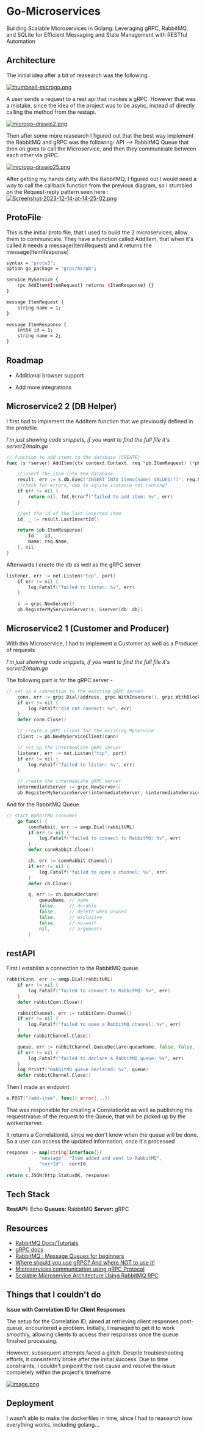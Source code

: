 
# Go-Microservices

Building Scalable Microservices in Golang: Leveraging gRPC, RabbitMQ, and SQLite for Efficient Messaging and State Management with RESTful Automation


## Architecture

The initial idea after a bit of reasearch was the following: 

[![thumbnail-microgo.png](https://i.postimg.cc/CMmrh0sZ/thumbnail-microgo.png)](https://postimg.cc/Lhg3Dr7R)

A user sends a request to a rest api that invokes a gRPC. However that was a mistake, since the idea of the project was to be async, instead of directly calling the method from the restapi.

[![microgo-drawio2.png](https://i.postimg.cc/85sJLLxg/microgo-drawio2.png)](https://postimg.cc/dkPVYZq5)

Then after some more reasearch I figured out that the best way implement the RabbitMQ and gRPC was the following: 
API --> RabbitMQ Queue that then on goes to call the Microservice, and then they communicate between each other via gRPC.


[![microgo-drawio25.png](https://i.postimg.cc/sgDW4BBm/microgo-drawio25.png)](https://postimg.cc/zV63JGFH)

After getting my hands dirty with the RabbitMQ, I figured out I would need a way to call the callback function from the previous diagram, so I stumbled on the Request-reply pattern seen here : 
[![Screenshot-2023-12-14-at-14-25-02.png](https://i.postimg.cc/c41CVps4/Screenshot-2023-12-14-at-14-25-02.png)](https://postimg.cc/PNcdDFpB)


## ProtoFile

This is the initial proto file, that I used to build the 2 microservices, allow them to communicate. They have a function called AddItem, that when it's called it needs a message(ItemRequest) and it returns the message(ItemResponse)

```bash
syntax = "proto3";
option go_package = "grpc/ms/pb";

service MyService {
    rpc AddItem(ItemRequest) returns (ItemResponse) {}
}

message ItemRequest {
    string name = 1;
}

message ItemResponse {
    int64 id = 1;
    string name = 2;
}
```
    
## Roadmap

- Additional browser support

- Add more integrations


## Microservice2 2 (DB Helper)

I first had to implement the AddItem function that we previously defined in the protofile

*I'm just showing code snippets, if you want to find the full file it's server2/main.go*

```go
// function to add items to the database (CREATE)
func (s *server) AddItem(ctx context.Context, req *pb.ItemRequest) (*pb.ItemResponse, error) {

	//insert the item into the database
	result, err := s.db.Exec("INSERT INTO items(name) VALUES(?)", req.Name)
	//check for errors, due to sqlite instance not running?
	if err != nil {
		return nil, fmt.Errorf("failed to add item: %v", err)
	}

	//get the id of the last inserted item
	id, _ := result.LastInsertId()

	return &pb.ItemResponse{
		Id:   id,
		Name: req.Name,
	}, nil
}
```

Afterwards I craete the db as well as the gRPC server
```go
listener, err := net.Listen("tcp", port)
	if err != nil {
		log.Fatalf("failed to listen: %v", err)
	}

    s := grpc.NewServer()
	pb.RegisterMyServiceServer(s, &server{db: db})

```


## Microservice2 1 (Customer and Producer)

With this Microservice, I had to implement a Customer as well as a Producer of requests


*I'm just showing code snippets, if you want to find the full file it's server2/main.go*

The following part is for the gRPC server - 
```go
// set up a connection to the existing gRPC server
	conn, err := grpc.Dial(address, grpc.WithInsecure(), grpc.WithBlock())
	if err != nil {
		log.Fatalf("did not connect: %v", err)
	}
	defer conn.Close()

	// create a gRPC client for the existing MyService
	client := pb.NewMyServiceClient(conn)

	// set up the intermediate gRPC server
	listener, err := net.Listen("tcp", port)
	if err != nil {
		log.Fatalf("failed to listen: %v", err)
	}

	// create the intermediate gRPC server
	intermediateServer := grpc.NewServer()
	pb.RegisterMyServiceServer(intermediateServer, &intermediateService{client: client})
```

And for the RabbitMQ Queue
```go
// start RabbitMQ consumer
	go func() {
		connRabbit, err := amqp.Dial(rabbitURL)
		if err != nil {
			log.Fatalf("failed to connect to RabbitMQ: %v", err)
		}
		defer connRabbit.Close()

		ch, err := connRabbit.Channel()
		if err != nil {
			log.Fatalf("failed to open a channel: %v", err)
		}
		defer ch.Close()

		q, err := ch.QueueDeclare(
			queueName, // name
			false,     // durable
			false,     // delete when unused
			false,     // exclusive
			false,     // no-wait
			nil,       // arguments
		)
```
## restAPI


First I establish a connection to the RabbitMQ queue
```go
rabbitConn, err := amqp.Dial(rabbitURL)
	if err != nil {
		log.Fatalf("failed to connect to RabbitMQ: %v", err)
	}
	defer rabbitConn.Close()

	rabbitChannel, err := rabbitConn.Channel()
	if err != nil {
		log.Fatalf("failed to open a RabbitMQ channel: %v", err)
	}
	defer rabbitChannel.Close()

	queue, err := rabbitChannel.QueueDeclare(queueName, false, false, false, false, nil)
	if err != nil {
		log.Fatalf("failed to declare a RabbitMQ queue: %v", err)
	}
	log.Printf("RabbitMQ queue declared: %v", queue)
	defer rabbitChannel.Close()
```

Then I made an endpoint
```go
e.POST("/add-item", func() error{...})
```
That was responsible for creating a CorrelationId as well as publishing the request/value of the request to the Queue, that will be picked up by the worker/server.

It returns a CorrelationId, since we don't know when the queue will be done. So a user can access the updated information, once it's processed
```go
response := map[string]interface{}{
			"message": "Item added and sent to RabbitMQ",
			"corrId":  corrId,
		}
return c.JSON(http.StatusOK, response)
```


## Tech Stack

**RestAPI:** Echo
**Queues:** RabbitMQ
**Server:** gRPC




## Resources 

 - [RabbitMQ Docs/Tutorials](https://www.rabbitmq.com/tutorials/tutorial-six-python.html)
 - [gRPC docs](https://grpc.io/docs/languages/go/basics/)
 - [RabbitMQ : Message Queues for beginners](https://www.youtube.com/watch?v=hfUIWe1tK8E&t=210s)
  - [Where should you use gRPC? And where NOT to use it!](https://www.youtube.com/watch?v=4SuFtQV8RCk&t=11s)
  - [Microservices communication using gRPC Protocol](https://medium.com/javarevisited/microservices-communication-using-grpc-protocol-dc3a2f8b648d)
  - [Scalable Microservice Architecture Using RabbitMQ RPC](https://medium.com/swlh/scalable-microservice-architecture-using-rabbitmq-rpc-d07fa8faac32)  

## Things that I couldn't do

**Issue with Correlation ID for Client Responses**

The setup for the Correlation ID, aimed at retrieving client responses post-queue, encountered a problem. Initially, I managed to get it to work smoothly, allowing clients to access their responses once the queue finished processing.

However, subsequent attempts faced a glitch. Despite troubleshooting efforts, it consistently broke after the initial success. Due to time constraints, I couldn't pinpoint the root cause and resolve the issue completely within the project's timeframe

[![image.png](https://i.postimg.cc/zGG4Tjqf/image.png)](https://postimg.cc/SJHZhc20)




## Deployment

I wasn't able to make the dockerfiles in time, since I had to reasearch how everything works, including golang...


